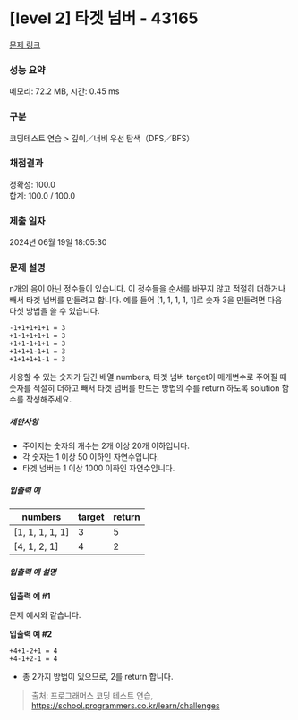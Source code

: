 # [level 2] 타겟 넘버 - 43165 

[문제 링크](https://school.programmers.co.kr/learn/courses/30/lessons/43165) 

### 성능 요약

메모리: 72.2 MB, 시간: 0.45 ms

### 구분

코딩테스트 연습 > 깊이／너비 우선 탐색（DFS／BFS）

### 채점결과

정확성: 100.0<br/>합계: 100.0 / 100.0

### 제출 일자

2024년 06월 19일 18:05:30

### 문제 설명

<p>n개의 음이 아닌 정수들이 있습니다. 이 정수들을 순서를 바꾸지 않고 적절히 더하거나 빼서 타겟 넘버를 만들려고 합니다. 예를 들어 [1, 1, 1, 1, 1]로 숫자 3을 만들려면 다음 다섯 방법을 쓸 수 있습니다.</p>
<div class="highlight"><pre class="codehilite"><code>-1+1+1+1+1 = 3
+1-1+1+1+1 = 3
+1+1-1+1+1 = 3
+1+1+1-1+1 = 3
+1+1+1+1-1 = 3
</code></pre></div>
<p>사용할 수 있는 숫자가 담긴 배열 numbers, 타겟 넘버 target이 매개변수로 주어질 때 숫자를 적절히 더하고 빼서 타겟 넘버를 만드는 방법의 수를 return 하도록 solution 함수를 작성해주세요.</p>

<h5>제한사항</h5>

<ul>
<li>주어지는 숫자의 개수는 2개 이상 20개 이하입니다.</li>
<li>각 숫자는 1 이상 50 이하인 자연수입니다.</li>
<li>타겟 넘버는 1 이상 1000 이하인 자연수입니다.</li>
</ul>

<h5>입출력 예</h5>
<table class="table">
        <thead><tr>
<th>numbers</th>
<th>target</th>
<th>return</th>
</tr>
</thead>
        <tbody><tr>
<td>[1, 1, 1, 1, 1]</td>
<td>3</td>
<td>5</td>
</tr>
<tr>
<td>[4, 1, 2, 1]</td>
<td>4</td>
<td>2</td>
</tr>
</tbody>
      </table>
<h5>입출력 예 설명</h5>

<p><strong>입출력 예 #1</strong></p>

<p>문제 예시와 같습니다.</p>

<p><strong>입출력 예 #2</strong></p>
<div class="highlight"><pre class="codehilite"><code>+4+1-2+1 = 4
+4-1+2-1 = 4
</code></pre></div>
<ul>
<li>총 2가지 방법이 있으므로, 2를 return 합니다.</li>
</ul>


> 출처: 프로그래머스 코딩 테스트 연습, https://school.programmers.co.kr/learn/challenges